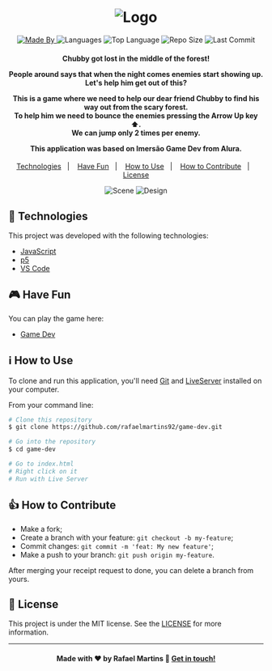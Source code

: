 <h1 align="center">
    <img alt="Logo" src="https://ik.imagekit.io/rafaelmartins/game-dev_X8RpJdfCx.svg" />
    <br>
</h1>

<p align="center">
  <a href="https://www.linkedin.com/in/rafael-martins92/">
  <img alt="Made By" src="https://img.shields.io/static/v1?label=Made%20By&message=Rafael%20Martins&color=orange&style=for-the-badge">
	</a>
  
  <img alt="Languages" src="https://img.shields.io/github/languages/count/rafaelmartins92/game-dev?style=for-the-badge">
  
  <img alt="Top Language" src="https://img.shields.io/github/languages/top/rafaelmartins92/game-dev?style=for-the-badge">
  
  <img alt="Repo Size" src="https://img.shields.io/github/repo-size/rafaelmartins92/game-dev?style=for-the-badge">
  
  <img alt="Last Commit" src="https://img.shields.io/github/last-commit/rafaelmartins92/game-dev?style=for-the-badge">
</p>

<h4 align="center">
  <p>Chubby got lost in the middle of the forest!</p>

  <p>People around says that when the night comes enemies start showing up.
  <br>Let's help him get out of this?</p>

  <p>This is a game where we need to help our dear friend Chubby to find his way out from the scary forest.
  <br>To help him we need to bounce the enemies pressing the Arrow Up key ⬆️.
  <br>We can jump only 2 times per enemy.</p>
    
  <p>This application was based on Imersão Game Dev from Alura.</p>
</h4>


<p align="center">
  <a href="#rocket-technologies">Technologies</a>&nbsp;&nbsp;&nbsp;|&nbsp;&nbsp;&nbsp;
  <a href="#video_game-have-fun">Have Fun</a>&nbsp;&nbsp;&nbsp;|&nbsp;&nbsp;&nbsp;
  <a href="#information_source-how-to-use">How to Use</a>&nbsp;&nbsp;&nbsp;|&nbsp;&nbsp;&nbsp;
  <a href="#thumbsup-how-to-contribute">How to Contribute</a>&nbsp;&nbsp;&nbsp;|&nbsp;&nbsp;&nbsp;
  <a href="#memo-license">License</a>
</p>

<p align="center">
  <img alt="Scene" src="https://ik.imagekit.io/rafaelmartins/imac-scene---game-dev_2x_YpLfcQ8jO.png">
  <img alt="Design" src="https://ik.imagekit.io/rafaelmartins/game-dev_abgzjTBdL.gif">
</p>

## :rocket: Technologies

This project was developed with the following technologies:

-  [JavaScript][js]
-  [p5][p5]
-  [VS Code][vc]


## :video_game: Have Fun

You can play the game here:

-  [Game Dev][game]

## :information_source: How to Use

To clone and run this application, you'll need [Git][git] and [LiveServer][ls] installed on your computer.

From your command line:

```bash
# Clone this repository
$ git clone https://github.com/rafaelmartins92/game-dev.git

# Go into the repository
$ cd game-dev

# Go to index.html
# Right click on it
# Run with Live Server
```

## :thumbsup: How to Contribute

-  Make a fork;
-  Create a branch with your feature: `git checkout -b my-feature`;
-  Commit changes: `git commit -m 'feat: My new feature'`;
-  Make a push to your branch: `git push origin my-feature`.

After merging your receipt request to done, you can delete a branch from yours.

## :memo: License
This project is under the MIT license. See the [LICENSE](https://github.com/rafaelmartins92/game-dev/blob/master/LICENSE) for more information.

---
<h4 align="center">
    Made with ♥ by Rafael Martins 👋 <a href="https://www.linkedin.com/in/rafael-martins92/" target="_blank">Get in touch!</a>
</h4>

[js]: https://developer.mozilla.org/pt-BR/docs/Web/JavaScript
[git]: https://git-scm.com
[p5]: https://p5js.org/
[vc]: https://code.visualstudio.com/
[ls]: https://marketplace.visualstudio.com/items?itemName=ritwickdey.LiveServer
[game]: https://rafaelmartins92.github.io/game-dev/
